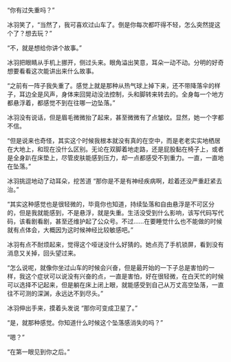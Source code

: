 “你有过失重吗？”

冰羽笑了，“当然了，我可喜欢过山车了。倒是你每次都吓得不轻，怎么突然提这个了？想去玩？”

“不，就是想给你讲个故事。”

冰羽把眼睛从手机上挪开，侧过头来。眼角溢出笑意，耳朵一动不动。分明的好奇想要看看这次能讲出来什么故事。

“之前有一阵子我失重了。感觉上就是那种从热气球上掉下来，还不带降落伞的样子，耳边全是风声，身体来回晃动没法控制，头和脚转来转去的。全身每一个地方都悬浮着，都感觉不到在往哪一边坠落。”

冰羽没有说话，但是眉毛微微抬了起来，甚至微微有了点皱纹。显然，她一个字都不信。

“但是说来也奇怪，其实这个时候我根本就没有真的在空中，而是老老实实地栖居在大地上，和现在没什么区别。无论在双脚着地走路，还是屁股黏在椅子上，或者是全身趴在床垫上，尽管皮肤能感到压力，却一点都感受不到重力。一直，一直地在坠落。”

冰羽挑逗地动了动耳朵，挖苦道 “那你是不是有神经疾病啊，趁着还没严重赶紧去治。”

“其实这种感觉也是很轻微的，毕竟你也知道，持续坠落和自由悬浮是不可区分的，但是我就能感到，不是悬浮，就是失重。生活没受到什么影响，该写代码写代码，该看剧看剧，甚至还维护起了公众号。不过……在要睡觉什么也不能做的时候就有点体会，大概因为这时候神经比较敏感吧。”

冰羽有点不耐烦起来，觉得这个哑谜没什么好猜的。她点亮了手机锁屏，看到没有消息又关掉，回头望过来。

“怎么说呢，就像你坐过山车的时候会兴奋，但是最开始的一下子总是害怕的一样，我这个症状可以说没有兴奋的点，一直是害怕，好在很轻微，在白天忙的时候可以选择不记起来，但是躺在床上闭上眼，就能感受到自己从万丈高空坠落，一直往不可测的深渊，永远达不到尽头。”

冰羽伸出手来，摸着头发说 “那你可变成卫星了。”

“是，就那种感觉。你知道什么时候这个坠落感消失的吗？”

“嗯？”

“在第一眼见到你之后。”
